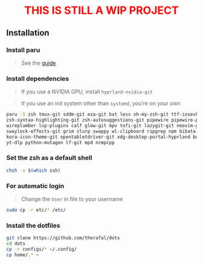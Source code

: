 <div align="center">
    <h1 style="color: red;">THIS IS STILL A WIP PROJECT</h1>
</div>

## Installation

### Install paru

> See the [guide](https://github.com/Morganamilo/paru#installation)

### Install dependencies

> If you use a NVIDIA GPU, install `hyprland-nvidia-git`

> If you use an init system other than `systemd`, you're on your own

```sh
paru -S zsh tmux-git sddm-git eza-git bat less oh-my-zsh-git ttf-iosevka-nerd ttf-uzura-font \
zsh-syntax-highlighting-git zsh-autosuggestions-git pipewire pipewire-pulse pipewire-alsa inter-font \
wireplumber lsp-plugins calf glow-git mpv tofi-git lazygit-git neovim-git dunst-git pipewire-jack \
swaylock-effects-git grim slurp swappy wl-clipboard ripgrep npm bibata-cursor-theme hyprland-git \
kora-icon-theme-git opentabletdriver-git xdg-desktop-portal-hyprland bottom cava-git kitty neofetch \
yt-dlp python-mutagen lf-git mpd ncmpcpp 
```

### Set the zsh as a default shell

```sh
chsh -s $(which zsh)
```

### For automatic login

> Change the `User` in file to your username

```sh
sudo cp -r etc/* /etc/
```

### Install the dotfiles

```sh
git clone https://github.com/therafal/dots
cd dots
cp -r configs/* ~/.config/
cp home/.* ~
```
